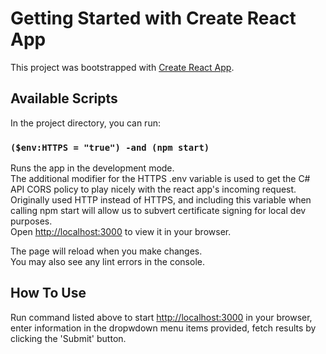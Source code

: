 # Getting Started with Create React App

This project was bootstrapped with [Create React App](https://github.com/facebook/create-react-app).

## Available Scripts

In the project directory, you can run:

### `($env:HTTPS = "true") -and (npm start)`

Runs the app in the development mode.\
The additional modifier for the HTTPS .env variable is used to get the C# API CORS policy to play nicely with the react app's incoming request. Originally used HTTP instead of HTTPS, and including this variable when calling npm start will allow us to subvert certificate signing for local dev purposes.\
Open [http://localhost:3000](http://localhost:3000) to view it in your browser.

The page will reload when you make changes.\
You may also see any lint errors in the console.

## How To Use

Run command listed above to start [http://localhost:3000](http://localhost:3000) in your browser, enter information in the dropwdown menu items provided, fetch results by clicking the 'Submit' button.